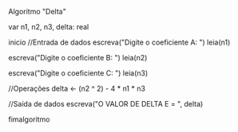 Algoritmo "Delta"

var
   n1, n2, n3, delta: real
   
inicio
   //Entrada de dados
   escreva("Digite o coeficiente A: ")
   leia(n1)
   
   escreva("Digite o coeficiente B: ")
   leia(n2)
   
   escreva("Digite o coeficiente C: ")
   leia(n3)
   
   //Operações
   delta <- (n2 ^ 2) - 4 * n1 * n3
   
   //Saída de dados
   escreva("O VALOR DE DELTA E = ", delta)
   
fimalgoritmo
